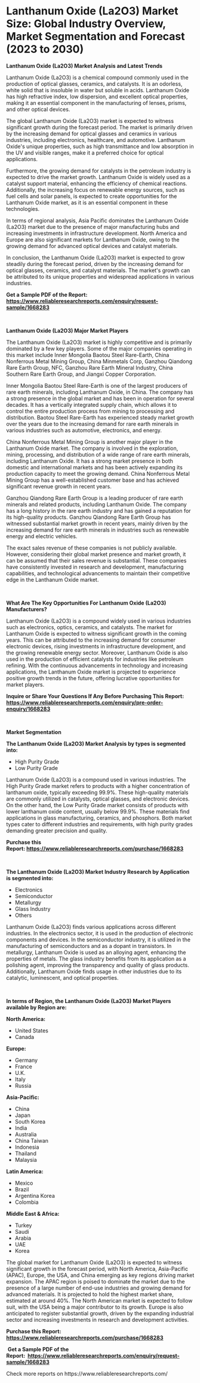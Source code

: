 <p><h1>Lanthanum Oxide (La2O3) Market Size: Global Industry Overview, Market Segmentation and Forecast (2023 to 2030)</h1></p><p><strong>Lanthanum Oxide (La2O3) Market Analysis and Latest Trends</strong></p>
<p><p>Lanthanum Oxide (La2O3) is a chemical compound commonly used in the production of optical glasses, ceramics, and catalysts. It is an odorless, white solid that is insoluble in water but soluble in acids. Lanthanum Oxide has high refractive index, low dispersion, and excellent optical properties, making it an essential component in the manufacturing of lenses, prisms, and other optical devices.</p><p>The global Lanthanum Oxide (La2O3) market is expected to witness significant growth during the forecast period. The market is primarily driven by the increasing demand for optical glasses and ceramics in various industries, including electronics, healthcare, and automotive. Lanthanum Oxide's unique properties, such as high transmittance and low absorption in the UV and visible ranges, make it a preferred choice for optical applications.</p><p>Furthermore, the growing demand for catalysts in the petroleum industry is expected to drive the market growth. Lanthanum Oxide is widely used as a catalyst support material, enhancing the efficiency of chemical reactions. Additionally, the increasing focus on renewable energy sources, such as fuel cells and solar panels, is expected to create opportunities for the Lanthanum Oxide market, as it is an essential component in these technologies.</p><p>In terms of regional analysis, Asia Pacific dominates the Lanthanum Oxide (La2O3) market due to the presence of major manufacturing hubs and increasing investments in infrastructure development. North America and Europe are also significant markets for Lanthanum Oxide, owing to the growing demand for advanced optical devices and catalyst materials.</p><p>In conclusion, the Lanthanum Oxide (La2O3) market is expected to grow steadily during the forecast period, driven by the increasing demand for optical glasses, ceramics, and catalyst materials. The market's growth can be attributed to its unique properties and widespread applications in various industries.</p></p>
<p><strong>Get a Sample PDF of the Report:&nbsp; <a href="https://www.reliableresearchreports.com/enquiry/request-sample/1668283">https://www.reliableresearchreports.com/enquiry/request-sample/1668283</a></strong></p>
<p>&nbsp;</p>
<p><strong>Lanthanum Oxide (La2O3) Major Market Players</strong></p>
<p><p>The Lanthanum Oxide (La2O3) market is highly competitive and is primarily dominated by a few key players. Some of the major companies operating in this market include Inner Mongolia Baotou Steel Rare-Earth, China Nonferrous Metal Mining Group, China Minmetals Corp, Ganzhou Qiandong Rare Earth Group, NFC, Ganzhou Rare Earth Mineral Industry, China Southern Rare Earth Group, and Jiangxi Copper Corporation.</p><p>Inner Mongolia Baotou Steel Rare-Earth is one of the largest producers of rare earth minerals, including Lanthanum Oxide, in China. The company has a strong presence in the global market and has been in operation for several decades. It has a vertically integrated supply chain, which allows it to control the entire production process from mining to processing and distribution. Baotou Steel Rare-Earth has experienced steady market growth over the years due to the increasing demand for rare earth minerals in various industries such as automotive, electronics, and energy.</p><p>China Nonferrous Metal Mining Group is another major player in the Lanthanum Oxide market. The company is involved in the exploration, mining, processing, and distribution of a wide range of rare earth minerals, including Lanthanum Oxide. It has a strong market presence in both domestic and international markets and has been actively expanding its production capacity to meet the growing demand. China Nonferrous Metal Mining Group has a well-established customer base and has achieved significant revenue growth in recent years.</p><p>Ganzhou Qiandong Rare Earth Group is a leading producer of rare earth minerals and related products, including Lanthanum Oxide. The company has a long history in the rare earth industry and has gained a reputation for its high-quality products. Ganzhou Qiandong Rare Earth Group has witnessed substantial market growth in recent years, mainly driven by the increasing demand for rare earth minerals in industries such as renewable energy and electric vehicles.</p><p>The exact sales revenue of these companies is not publicly available. However, considering their global market presence and market growth, it can be assumed that their sales revenue is substantial. These companies have consistently invested in research and development, manufacturing capabilities, and technological advancements to maintain their competitive edge in the Lanthanum Oxide market.</p></p>
<p>&nbsp;</p>
<p><strong>What Are The Key Opportunities For Lanthanum Oxide (La2O3) Manufacturers?</strong></p>
<p><p>Lanthanum Oxide (La2O3) is a compound widely used in various industries such as electronics, optics, ceramics, and catalysts. The market for Lanthanum Oxide is expected to witness significant growth in the coming years. This can be attributed to the increasing demand for consumer electronic devices, rising investments in infrastructure development, and the growing renewable energy sector. Moreover, Lanthanum Oxide is also used in the production of efficient catalysts for industries like petroleum refining. With the continuous advancements in technology and increasing applications, the Lanthanum Oxide market is projected to experience positive growth trends in the future, offering lucrative opportunities for market players.</p></p>
<p><strong>Inquire or Share Your Questions If Any Before Purchasing This Report: <a href="https://www.reliableresearchreports.com/enquiry/pre-order-enquiry/1668283">https://www.reliableresearchreports.com/enquiry/pre-order-enquiry/1668283</a></strong></p>
<p>&nbsp;</p>
<p><strong>Market Segmentation</strong></p>
<p><strong>The Lanthanum Oxide (La2O3) Market Analysis by types is segmented into:</strong></p>
<p><ul><li>High Purity Grade</li><li>Low Purity Grade</li></ul></p>
<p><p>Lanthanum Oxide (La2O3) is a compound used in various industries. The High Purity Grade market refers to products with a higher concentration of lanthanum oxide, typically exceeding 99.9%. These high-quality materials are commonly utilized in catalysts, optical glasses, and electronic devices. On the other hand, the Low Purity Grade market consists of products with lower lanthanum oxide content, usually below 99.9%. These materials find applications in glass manufacturing, ceramics, and phosphors. Both market types cater to different industries and requirements, with high purity grades demanding greater precision and quality.</p></p>
<p><strong>Purchase this Report:&nbsp;<a href="https://www.reliableresearchreports.com/purchase/1668283">https://www.reliableresearchreports.com/purchase/1668283</a></strong></p>
<p>&nbsp;</p>
<p><strong>The Lanthanum Oxide (La2O3) Market Industry Research by Application is segmented into:</strong></p>
<p><ul><li>Electronics</li><li>Semiconductor</li><li>Metallurgy</li><li>Glass Industry</li><li>Others</li></ul></p>
<p><p>Lanthanum Oxide (La2O3) finds various applications across different industries. In the electronics sector, it is used in the production of electronic components and devices. In the semiconductor industry, it is utilized in the manufacturing of semiconductors and as a dopant in transistors. In metallurgy, Lanthanum Oxide is used as an alloying agent, enhancing the properties of metals. The glass industry benefits from its application as a polishing agent, improving the transparency and quality of glass products. Additionally, Lanthanum Oxide finds usage in other industries due to its catalytic, luminescent, and optical properties.</p></p>
<p>&nbsp;</p>
<p><strong>In terms of Region, the Lanthanum Oxide (La2O3) Market Players available by Region are:</strong></p>
<p>
    <p> <strong> North America: </strong>
        <ul>
            <li>United States</li>
            <li>Canada</li>
        </ul>
        </p> 
    <p> <strong> Europe: </strong>
        <ul>
            <li>Germany</li>
            <li>France</li>
            <li>U.K.</li>
            <li>Italy</li>
            <li>Russia</li>
        </ul>
        </p> 
    <p> <strong> Asia-Pacific: </strong>
        <ul>
            <li>China</li>
            <li>Japan</li>
            <li>South Korea</li>
            <li>India</li>
            <li>Australia</li>
            <li>China Taiwan</li>
            <li>Indonesia</li>
            <li>Thailand</li>
            <li>Malaysia</li>
        </ul>
        </p> 
    <p> <strong> Latin America: </strong>
        <ul>
            <li>Mexico</li>
            <li>Brazil</li>
            <li>Argentina Korea</li>
            <li>Colombia</li>
        </ul>
        </p> 
    <p> <strong> Middle East & Africa: </strong>
        <ul>
            <li>Turkey</li>
            <li>Saudi</li>
            <li>Arabia</li>
            <li>UAE</li>
            <li>Korea</li>
        </ul>
    </p>
    </p>
<p><p>The global market for Lanthanum Oxide (La2O3) is expected to witness significant growth in the forecast period, with North America, Asia-Pacific (APAC), Europe, the USA, and China emerging as key regions driving market expansion. The APAC region is poised to dominate the market due to the presence of a large number of end-use industries and growing demand for advanced materials. It is projected to hold the highest market share, estimated at around 40%. The North American market is expected to follow suit, with the USA being a major contributor to its growth. Europe is also anticipated to register substantial growth, driven by the expanding industrial sector and increasing investments in research and development activities.</p></p>
<p><strong>Purchase this Report: <a href="https://www.reliableresearchreports.com/purchase/1668283">https://www.reliableresearchreports.com/purchase/1668283</a></strong></p>
<p>&nbsp;<strong>Get a Sample PDF of the Report:&nbsp;&nbsp;<a href="https://www.reliableresearchreports.com/enquiry/request-sample/1668283">https://www.reliableresearchreports.com/enquiry/request-sample/1668283</a></strong></p>
<p><strong></strong></p>
<p>Check more reports on https://www.reliableresearchreports.com/</p>